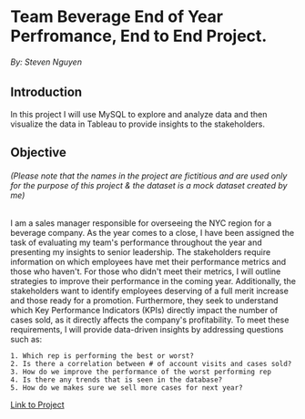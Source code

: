 # Team Beverage End of Year Perfromance, End to End Project.

###### By: Steven Nguyen

## Introduction

In this project I will use MySQL to explore and analyze data and then visualize the data in Tableau to provide insights to the stakeholders.

## Objective
###### (*Please note that the names in the project are fictitious and are used only for the purpose of this project & the dataset is a mock dataset created by me*)
I am a sales manager responsible for overseeing the NYC region for a beverage company. As the year comes to a close, I have been assigned the task of evaluating my team's performance throughout the year and presenting my insights to senior leadership. The stakeholders require information on which employees have met their performance metrics and those who haven't. For those who didn't meet their metrics, I will outline strategies to improve their performance in the coming year. Additionally, the stakeholders want to identify employees deserving of a full merit increase and those ready for a promotion. Furthermore, they seek to understand which Key Performance Indicators (KPIs) directly impact the number of cases sold, as it directly affects the company's profitability. To meet these requirements, I will provide data-driven insights by addressing questions such as:
	
 	1. Which rep is performing the best or worst?
	2. Is there a correlation between # of account visits and cases sold?
	3. How do we improve the performance of the worst performing rep
	4. Is there any trends that is seen in the database?
	5. How do we makes sure we sell more cases for next year?

 [Link to Project](https://github.com/svn2233/End-of-Year-Sales-Team-Performance-Project/blob/523f0e40546b6e6df58afbb8403faf5ce80c55f7/Team%20Beverage%20End%20of%20Year%20Perfromance%20Project.md)
